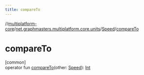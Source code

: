 ```yaml
---
title: compareTo
---
```

//[multiplatform-core](../../../index.html)/[net.graphmasters.multiplatform.core.units](../index.html)/[Speed](index.html)/[compareTo](compare-to.html)



# compareTo



[common]\
operator fun [compareTo](compare-to.html)(other: [Speed](index.html)): [Int](https://kotlinlang.org/api/latest/jvm/stdlib/kotlin/-int/index.html)




